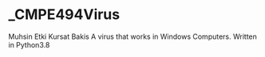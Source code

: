 # _CMPE494Virus

Muhsin Etki
Kursat Bakis
A virus that works in Windows Computers. 
Written in Python3.8

